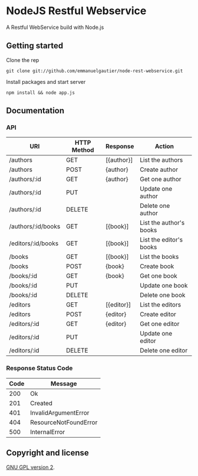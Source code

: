 NodeJS Restful Webservice
=========================

A Restful WebService build with Node.js

## Getting started

Clone the rep
```
git clone git://github.com/emmanuelgautier/node-rest-webservice.git
```

Install packages and start server
```
npm install && node app.js
```

## Documentation

### API

URI                | HTTP Method | Response   | Action
------------------ | ----------- | ---------- | -------------
/authors           | GET         | [{author}] | List the authors
/authors           | POST        | {author}   | Create author
/authors/:id       | GET         | {author}   | Get one author
/authors/:id       | PUT         |            | Update one author
/authors/:id       | DELETE      |            | Delete one author
/authors/:id/books | GET         | [{book}]   | List the author's books
/editors/:id/books | GET         | [{book}]   | List the editor's books
/books             | GET         | [{book}]   | List the books
/books             | POST        | {book}     | Create book
/books/:id         | GET         | {book}     | Get one book
/books/:id         | PUT         |            | Update one book
/books/:id         | DELETE      |            | Delete one book
/editors           | GET         | [{editor}] | List the editors
/editors           | POST        | {editor}   | Create editor
/editors/:id       | GET         | {editor}   | Get one editor
/editors/:id       | PUT         |            | Update one editor
/editors/:id       | DELETE      |            | Delete one editor

### Response Status Code

Code | Message
---- | -------------
200  | Ok
201  | Created
401  | InvalidArgumentError
404  | ResourceNotFoundError
500  | InternalError

## Copyright and license

[GNU GPL version 2](LICENSE).

